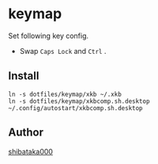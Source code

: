 # keymap

Set following key config.

- Swap `Caps Lock` and `Ctrl` .

## Install

```
ln -s dotfiles/keymap/xkb ~/.xkb
ln -s dotfiles/keymap/xkbcomp.sh.desktop ~/.config/autostart/xkbcomp.sh.desktop
```

## Author

[shibataka000](https://github.com/shibataka000)
